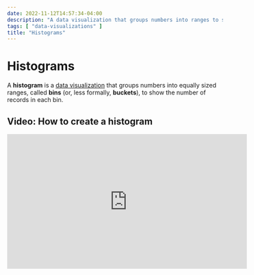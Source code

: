 ```yaml
---
date: 2022-11-12T14:57:34-04:00
description: "A data visualization that groups numbers into ranges to show how much data falls into each range"
tags: [ "data-visualizations" ]
title: "Histograms"
---
```


# Histograms

A **histogram** is a [data visualization](data-visualizations.md) that groups numbers into equally sized ranges, called **bins** (or, less formally, **buckets**), to show the number of records in each bin.

## Video: How to create a histogram

<iframe width="560" height="315" src="https://www.youtube.com/embed/gSEYtAjuZ-Y" title="YouTube video player" frameborder="0" allow="accelerometer; autoplay; clipboard-write; encrypted-media; gyroscope; picture-in-picture" allowfullscreen></iframe>
